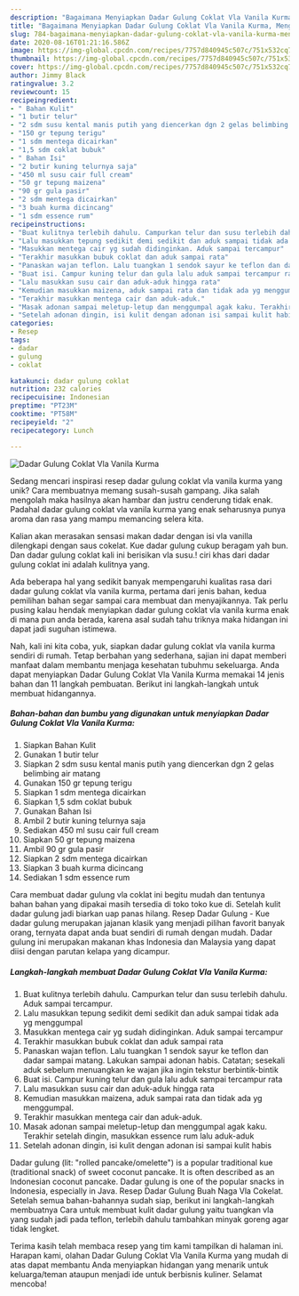 ```yaml
---
description: "Bagaimana Menyiapkan Dadar Gulung Coklat Vla Vanila Kurma, Menggugah Selera"
title: "Bagaimana Menyiapkan Dadar Gulung Coklat Vla Vanila Kurma, Menggugah Selera"
slug: 784-bagaimana-menyiapkan-dadar-gulung-coklat-vla-vanila-kurma-menggugah-selera
date: 2020-08-16T01:21:16.586Z
image: https://img-global.cpcdn.com/recipes/7757d840945c507c/751x532cq70/dadar-gulung-coklat-vla-vanila-kurma-foto-resep-utama.jpg
thumbnail: https://img-global.cpcdn.com/recipes/7757d840945c507c/751x532cq70/dadar-gulung-coklat-vla-vanila-kurma-foto-resep-utama.jpg
cover: https://img-global.cpcdn.com/recipes/7757d840945c507c/751x532cq70/dadar-gulung-coklat-vla-vanila-kurma-foto-resep-utama.jpg
author: Jimmy Black
ratingvalue: 3.2
reviewcount: 15
recipeingredient:
- " Bahan Kulit"
- "1 butir telur"
- "2 sdm susu kental manis putih yang diencerkan dgn 2 gelas belimbing air matang"
- "150 gr tepung terigu"
- "1 sdm mentega dicairkan"
- "1,5 sdm coklat bubuk"
- " Bahan Isi"
- "2 butir kuning telurnya saja"
- "450 ml susu cair full cream"
- "50 gr tepung maizena"
- "90 gr gula pasir"
- "2 sdm mentega dicairkan"
- "3 buah kurma dicincang"
- "1 sdm essence rum"
recipeinstructions:
- "Buat kulitnya terlebih dahulu. Campurkan telur dan susu terlebih dahulu. Aduk sampai tercampur."
- "Lalu masukkan tepung sedikit demi sedikit dan aduk sampai tidak ada yg menggumpal"
- "Masukkan mentega cair yg sudah didinginkan. Aduk sampai tercampur"
- "Terakhir masukkan bubuk coklat dan aduk sampai rata"
- "Panaskan wajan teflon. Lalu tuangkan 1 sendok sayur ke teflon dan dadar sampai matang. Lakukan sampai adonan habis. Catatan; sesekali aduk sebelum menuangkan ke wajan jika ingin tekstur berbintik-bintik"
- "Buat isi. Campur kuning telur dan gula lalu aduk sampai tercampur rata"
- "Lalu masukkan susu cair dan aduk-aduk hingga rata"
- "Kemudian masukkan maizena, aduk sampai rata dan tidak ada yg menggumpal."
- "Terakhir masukkan mentega cair dan aduk-aduk."
- "Masak adonan sampai meletup-letup dan menggumpal agak kaku. Terakhir setelah dingin, masukkan essence rum lalu aduk-aduk"
- "Setelah adonan dingin, isi kulit dengan adonan isi sampai kulit habis"
categories:
- Resep
tags:
- dadar
- gulung
- coklat

katakunci: dadar gulung coklat 
nutrition: 232 calories
recipecuisine: Indonesian
preptime: "PT23M"
cooktime: "PT58M"
recipeyield: "2"
recipecategory: Lunch

---
```



![Dadar Gulung Coklat Vla Vanila Kurma](https://img-global.cpcdn.com/recipes/7757d840945c507c/751x532cq70/dadar-gulung-coklat-vla-vanila-kurma-foto-resep-utama.jpg)

Sedang mencari inspirasi resep dadar gulung coklat vla vanila kurma yang unik? Cara membuatnya memang susah-susah gampang. Jika salah mengolah maka hasilnya akan hambar dan justru cenderung tidak enak. Padahal dadar gulung coklat vla vanila kurma yang enak seharusnya punya aroma dan rasa yang mampu memancing selera kita.

Kalian akan merasakan sensasi makan dadar dengan isi vla vanilla dilengkapi dengan saus cokelat. Kue dadar gulung cukup beragam yah bun. Dan dadar gulung coklat kali ini berisikan vla susu.! ciri khas dari dadar gulung coklat ini adalah kulitnya yang.

Ada beberapa hal yang sedikit banyak mempengaruhi kualitas rasa dari dadar gulung coklat vla vanila kurma, pertama dari jenis bahan, kedua pemilihan bahan segar sampai cara membuat dan menyajikannya. Tak perlu pusing kalau hendak menyiapkan dadar gulung coklat vla vanila kurma enak di mana pun anda berada, karena asal sudah tahu triknya maka hidangan ini dapat jadi suguhan istimewa.


Nah, kali ini kita coba, yuk, siapkan dadar gulung coklat vla vanila kurma sendiri di rumah. Tetap berbahan yang sederhana, sajian ini dapat memberi manfaat dalam membantu menjaga kesehatan tubuhmu sekeluarga. Anda dapat menyiapkan Dadar Gulung Coklat Vla Vanila Kurma memakai 14 jenis bahan dan 11 langkah pembuatan. Berikut ini langkah-langkah untuk membuat hidangannya.

<!--inarticleads1-->

##### Bahan-bahan dan bumbu yang digunakan untuk menyiapkan Dadar Gulung Coklat Vla Vanila Kurma:

1. Siapkan  Bahan Kulit
1. Gunakan 1 butir telur
1. Siapkan 2 sdm susu kental manis putih yang diencerkan dgn 2 gelas belimbing air matang
1. Gunakan 150 gr tepung terigu
1. Siapkan 1 sdm mentega dicairkan
1. Siapkan 1,5 sdm coklat bubuk
1. Gunakan  Bahan Isi
1. Ambil 2 butir kuning telurnya saja
1. Sediakan 450 ml susu cair full cream
1. Siapkan 50 gr tepung maizena
1. Ambil 90 gr gula pasir
1. Siapkan 2 sdm mentega dicairkan
1. Siapkan 3 buah kurma dicincang
1. Sediakan 1 sdm essence rum


Cara membuat dadar gulung vla coklat ini begitu mudah dan tentunya bahan bahan yang dipakai masih tersedia di toko toko kue di. Setelah kulit dadar gulung jadi biarkan uap panas hilang. Resep Dadar Gulung - Kue dadar gulung merupakan jajanan klasik yang menjadi pilihan favorit banyak orang, ternyata dapat anda buat sendiri di rumah dengan mudah. Dadar gulung ini merupakan makanan khas Indonesia dan Malaysia yang dapat diisi dengan parutan kelapa yang dicampur. 

<!--inarticleads2-->

##### Langkah-langkah membuat Dadar Gulung Coklat Vla Vanila Kurma:

1. Buat kulitnya terlebih dahulu. Campurkan telur dan susu terlebih dahulu. Aduk sampai tercampur.
1. Lalu masukkan tepung sedikit demi sedikit dan aduk sampai tidak ada yg menggumpal
1. Masukkan mentega cair yg sudah didinginkan. Aduk sampai tercampur
1. Terakhir masukkan bubuk coklat dan aduk sampai rata
1. Panaskan wajan teflon. Lalu tuangkan 1 sendok sayur ke teflon dan dadar sampai matang. Lakukan sampai adonan habis. Catatan; sesekali aduk sebelum menuangkan ke wajan jika ingin tekstur berbintik-bintik
1. Buat isi. Campur kuning telur dan gula lalu aduk sampai tercampur rata
1. Lalu masukkan susu cair dan aduk-aduk hingga rata
1. Kemudian masukkan maizena, aduk sampai rata dan tidak ada yg menggumpal.
1. Terakhir masukkan mentega cair dan aduk-aduk.
1. Masak adonan sampai meletup-letup dan menggumpal agak kaku. Terakhir setelah dingin, masukkan essence rum lalu aduk-aduk
1. Setelah adonan dingin, isi kulit dengan adonan isi sampai kulit habis


Dadar gulung (lit: &#34;rolled pancake/omelette&#34;) is a popular traditional kue (traditional snack) of sweet coconut pancake. It is often described as an Indonesian coconut pancake. Dadar gulung is one of the popular snacks in Indonesia, especially in Java. Resep Dadar Gulung Buah Naga Vla Cokelat. Setelah semua bahan-bahannya sudah siap, berikut ini langkah-langkah membuatnya Cara untuk membuat kulit dadar gulung yaitu tuangkan vla yang sudah jadi pada teflon, terlebih dahulu tambahkan minyak goreng agar tidak lengket. 

Terima kasih telah membaca resep yang tim kami tampilkan di halaman ini. Harapan kami, olahan Dadar Gulung Coklat Vla Vanila Kurma yang mudah di atas dapat membantu Anda menyiapkan hidangan yang menarik untuk keluarga/teman ataupun menjadi ide untuk berbisnis kuliner. Selamat mencoba!

